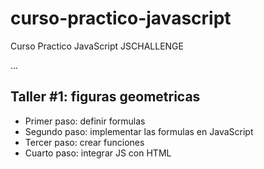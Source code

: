 # curso-practico-javascript
Curso Practico JavaScript JSCHALLENGE

...

## Taller #1: figuras geometricas

- Primer paso: definir formulas
- Segundo paso: implementar las formulas en JavaScript
- Tercer paso: crear funciones
- Cuarto paso: integrar JS con HTML